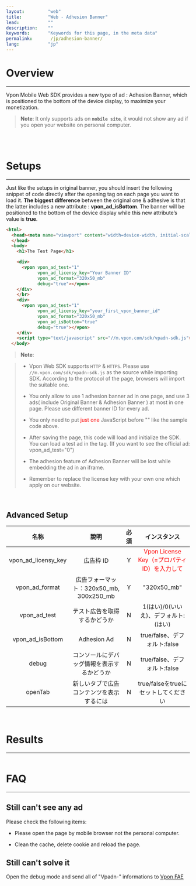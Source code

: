 ```yaml
---
layout:         "web"
title:          "Web - Adhesion Banner"
lead:           ""
description:    ""
keywords:       "Keywords for this page, in the meta data"
permalink:       /jp/adhesion-banner/
lang:           "jp"
---
```


# Overview
---
Vpon Mobile Web SDK provides a new type of ad : Adhesion Banner, which is positioned to the bottom of the device display, to maximize your monetization.<br>

> **Note**:
>It only supports ads on <strong>` mobile site `</strong>, it would not show any ad if you open your website on personal computer.
<br>

<br>

# Setups
---
Just like the setups in original banner, you should insert the following snippet of code directly after the opening <body> tag on each page you want to load it. <strong>The biggest difference</strong> between the original one & adhesive is that the latter includes a new attribute : <strong>vpon_ad_isBottom</strong>. The banner will be  positioned to the bottom of the device display while this new attribute’s value is <strong>true</strong>.



```html
<html>
  <head><meta name="viewport" content="width=device-width, initial-scale=1, maximum-scale=1">
  </head>
  <body>
    <h1>The Test Page</h1>

    <div>
      <vpon vpon_ad_test="1"
            vpon_ad_licensy_key="Your Banner ID"
            vpon_ad_format="320x50_mb"
            debug="true"></vpon>
    </div>
    </br>
    <div>
      <vpon vpon_ad_test="1"
            vpon_ad_licensy_key="your_first_vpon_banner_id"
            vpon_ad_format="320x50_mb"
            vpon_ad_isBottom="true"
            debug="true"></vpon>
    </div>
    <script type="text/javascript" src="//m.vpon.com/sdk/vpadn-sdk.js"> </script>
  </body>
```

> **Note**:

>* Vpon Web SDK supports `HTTP` & `HTTPS`. Please use `//m.vpon.com/sdk/vpadn-sdk.js` as the source while importing SDK. According to the protocol of the page, browsers will import the suitable one.
>
>* You only allow to use 1 adhesion banner ad in one page, and use 3 ads( include Original Banner & Adhesion Banner ) at most in one page. Please use different banner ID for every ad.
>
>* You only need to put <font color="red">just one</font> JavaScript before "</body>" like the sample code above.
>
>* After saving the page, this code will load and initialize the SDK. You can load a test ad in the <vpon> tag. (If you want to see the official ad: vpon_ad_test="0")
>
>* The adhesion feature of Adhesion Banner will be lost while embedding the ad in an iframe.
>
>* Remember to replace the license key with your own one which apply on our website.

<br>

## Advanced Setup


名称                  |        說明                      | 必須       |  インスタンス
:--------------------:|:---------------------------------------:|:-------------:|:------------------------:
vpon\_ad\_licensy\_key| 広告枠 ID                               |  Y         |<font color="red">Vpon License Key（=プロパティID）を入力して</font>
vpon\_ad\_format      | 広告フォーマット：320x50\_mb, 300x250\_mb   |   Y       |     "320x50\_mb"
vpon\_ad\_test        |   テスト広告を取得するかどうか              | N       |   1(はい)/0(いいえ)、デフォルト: (はい)
vpon\_ad\_isBottom    |   Adhesion Ad                        | N          |   true/false、デフォルト:false
debug                 | コンソールにデバッグ情報を表示するかどうか      |  N      |  true/false、デフォルト:false
openTab               |新しいタブで広告コンテンツを表示するには     |N         |  true/falseをtrueにセットしてください

<br>

# Results
---
<img src="{{site.imgurl}}/Adhesion-Banner-1.png" alt="" class="width-300"/>


# FAQ
---

## Still can't see any ad
Please check the following items:

* Please open the page by mobile browser not the personal computer.

* Clean the cache, delete cookie and reload the page.

## Still can't solve it
Open the debug mode and send all of  "Vpadn-" informations to [Vpon FAE]

[Vpon FAE]: mailto:fae@vpon.com
